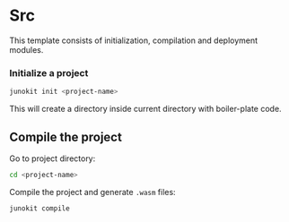 # Src

This template consists of initialization, compilation and deployment modules.

### Initialize a project

```bash
junokit init <project-name>
```

This will create a directory <project-name> inside current directory with boiler-plate code.

## Compile the project

Go to project directory:

```bash
cd <project-name>
```

Compile the project and generate `.wasm` files:

```bash
junokit compile
```